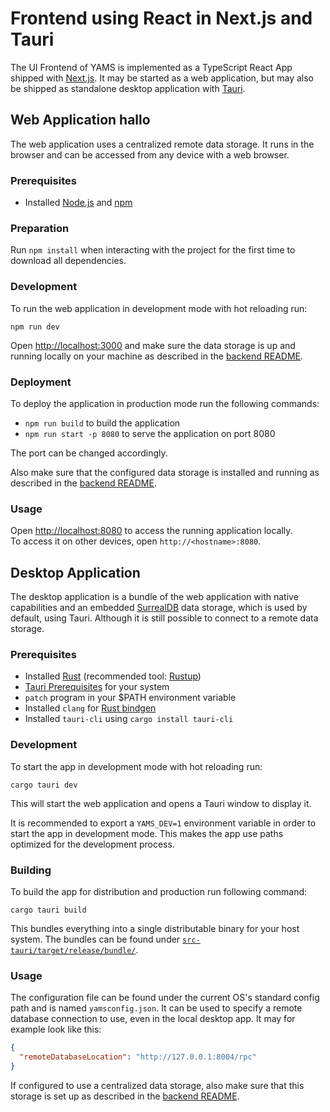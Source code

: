 # Frontend using React in Next.js and Tauri

The UI Frontend of YAMS is implemented as a TypeScript React App shipped with [Next.js](https://nextjs.org/).
It may be started as a web application, but may also be shipped as standalone desktop application with
[Tauri](https://tauri.app).

## Web Application hallo

The web application uses a centralized remote data storage. It runs in the browser
and can be accessed from any device with a web browser.

### Prerequisites

- Installed [Node.js](https://nodejs.org) and [npm](https://www.npmjs.com/)

### Preparation

Run `npm install` when interacting with the project for the first time to download all dependencies.

### Development

To run the web application in development mode with hot reloading run:

`npm run dev`

Open [http://localhost:3000](http://localhost:3000) and make sure the data storage is up and running
locally on your machine as described in the [backend README](../backend/README.md).

### Deployment

To deploy the application in production mode run the following commands:

- `npm run build` to build the application
- `npm run start -p 8080` to serve the application on port 8080

The port can be changed accordingly.

Also make sure that the configured data storage is installed and running as described in the
[backend README](../backend/README.md).

### Usage

Open [http://localhost:8080](http://localhost:8080) to access the running application locally.   
To access it on other devices, open `http://<hostname>:8080`.

## Desktop Application

The desktop application is a bundle of the web application with native capabilities and an embedded
[SurrealDB](https://surrealdb.com) data storage, which is used by default, using Tauri. Although it is still possible to
connect to a remote data
storage.

### Prerequisites

- Installed [Rust](https://rust-lang.org) (recommended tool:
  [Rustup](https://tauri.app/v1/guides/getting-started/prerequisites))
- [Tauri Prerequisites](https://tauri.app/v1/guides/getting-started/prerequisites) for your system
- `patch` program in your $PATH environment variable
- Installed `clang` for [Rust bindgen](https://rust-lang.github.io/rust-bindgen/requirements.html)
- Installed `tauri-cli` using `cargo install tauri-cli`

### Development

To start the app in development mode with hot reloading run:

`cargo tauri dev`

This will start the web application and opens a Tauri window to display it.

It is recommended to export a `YAMS_DEV=1` environment variable in order to start the app in development mode.
This makes the app use paths optimized for the development process.

### Building

To build the app for distribution and production run following command:

`cargo tauri build`

This bundles everything into a single distributable binary for your host system. The bundles can be found under
[`src-tauri/target/release/bundle/`](src-tauri/target/release/bundle/).

### Usage

The configuration file can be found under the current OS's standard config path and is named `yamsconfig.json`. It can
be used to specify a remote database connection to use, even in the local desktop app. It may for example look like
this:

```json
{
  "remoteDatabaseLocation": "http://127.0.0.1:8004/rpc"
}
```

If configured to use a centralized data storage, also make sure that this storage is set up as described in the
[backend README](../backend/README.md).

